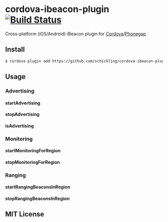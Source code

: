 cordova-ibeacon-plugin [![Build Status](https://travis-ci.org/schickling/cordova-ibeacon-plugin.svg?branch=master)](https://travis-ci.org/schickling/cordova-ibeacon-plugin)
======================

Cross-platform (iOS/Android) iBeacon plugin for [Cordova](http://cordova.apache.org/)/[Phonegap](http://phonegap.com/)

## Install

```sh
$ cordova plugin add https://github.com/schickling/cordova-ibeacon-plugin.git
```

## Usage

### Advertising

#### startAdvertising

#### stopAdvertising

#### isAdvertising

### Monitoring

#### startMonitoringForRegion

#### stopMonitoringForRegion

### Ranging

#### startRangingBeaconsInRegion

#### stopRangingBeaconsInRegion

## MIT License